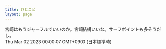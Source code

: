 ```yaml
---
title: ひとこと
layout: page
---
```

<div class="box" dt="1677682807014">
  宮崎はもうジャーフルでいいのか。宮崎結構いいな。サーフポイントも多そうだし。
  <div class="content is-small">Thu Mar 02 2023 00:00:07 GMT+0900 (日本標準時)</div>
</div>
